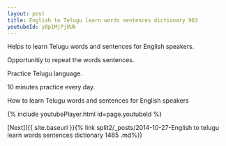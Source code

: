 ```yaml
---
layout: post
title: English to Telugu learn words sentences dictionary 963 
youtubeId: yOp1MjPjUUk
---
```

 
 
Helps to learn Telugu words and sentences for English speakers.

Opportunitiy to repeat the words sentences. 

Practice Telugu language. 
 
10 minutes practice every day. 
 
How to learn Telugu words and sentences for English speakers 
 
{% include youtubePlayer.html id=page.youtubeId %}
 
 
[Next]({{ site.baseurl }}{% link  split2/_posts/2014-10-27-English to telugu learn words sentences dictionary 1465 .md%})
 
